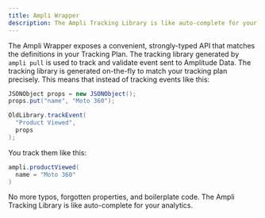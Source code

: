 ```yaml
---
title: Ampli Wrapper
description: The Ampli Tracking Library is like auto-complete for your analytics.
---
```


The Ampli Wrapper exposes a convenient, strongly-typed API that matches the definitions in your Tracking Plan. The tracking library generated by `ampli pull` is used to track and validate event sent to Amplitude Data. The tracking library is generated on-the-fly to match your tracking plan precisely. This means that instead of tracking events like this:

```java
JSONObject props = new JSONObject();
props.put("name", "Moto 360");

OldLibrary.trackEvent(
  "Product Viewed",
  props
);
```

You track them like this:

```java
ampli.productViewed(
  name = "Moto 360"
)
```

No more typos, forgotten properties, and boilerplate code. The Ampli Tracking Library is like auto-complete for your analytics.